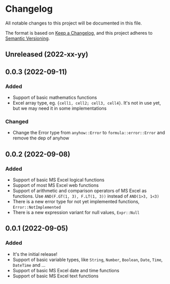 # Changelog
All notable changes to this project will be documented in this file.

The format is based on [Keep a Changelog](https://keepachangelog.com/en/1.0.0/),
and this project adheres to [Semantic Versioning](https://semver.org/spec/v2.0.0.html).

## Unreleased (2022-xx-yy)

## 0.0.3 (2022-09-11)

### Added

- Support of basic mathematics functions
- Excel array type, eg. `{cell1, cell2; cell3, cell4}`. It's not in use yet, but we may need it in some implementations

### Changed

- Change the Error type from `anyhow::Error` to `formula::error::Error` and remove the dep of anyhow

## 0.0.2 (2022-09-08)

### Added

- Support of basic MS Excel logical functions
- Support of most MS Excel web functions
- Support of arithmetic and comparison operators of MS Excel as functions. Use `AND(F.GT(1, 3), F.LT(1, 3))` instead of `AND(1>3, 1<3)`
- There is a new error type for not yet implemented functions, `Error::NotImplemented`
- There is a new expression variant for null values, `Expr::Null`

## 0.0.1 (2022-09-05)

### Added

- It's the initial release!
- Support of basic variable types, like `String`, `Number`, `Boolean`, `Date`, `Time`, `DateTime` and ...
- Support of basic MS Excel date and time functions
- Support of basic MS Excel text functions
